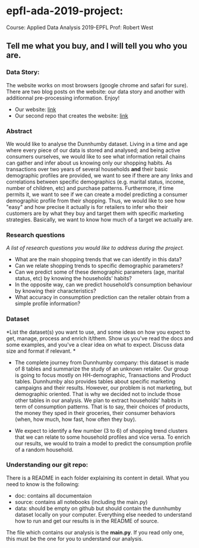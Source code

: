 # epfl-ada-2019-project: 
Course: Applied Data Analysis 2019-EPFL
Prof: Robert West

## Tell me what you buy, and I will tell you who you are.
### Data Story:
The website works on most browsers (google chrome and safari for sure). There are two blog posts on the website: our data story and another with additionnal pre-processing information. Enjoy!  
- Our website: [link](https://projectadabubble582.netlify.com)
- Our second repo that creates the website: [link](https://github.com/marvande/website_ada_bubble582) 

### Abstract

We would like to analyse the Dunnhumby dataset. Living in a time and age where every piece of our data is stored and analysed; and being active consumers ourselves, we would like to see what information retail chains can gather and infer about us knowing only our shopping habits. As transactions over two years of several households **and** their basic demographic profiles are provided, we want to see if there are any links and correlations between specific demographics (e.g. marital status, income, number of children, etc) and purchase patterns. Furthermore, if time permits it, we want to see if we can create a model predicting a consumer demographic profile from their shopping. Thus, we would like to see how "easy" and how precise it actually is for retailers to infer who their customers are by what they buy and target them with specific marketing strategies. Basically, we want to know how much of a target we actually are. 

### Research questions
*A list of research questions you would like to address during the project.*
- What are the main shopping trends that we can identify in this data? 
- Can we relate shopping trends to specific demographic parameters? 
- Can we predict some of these demographic parameters (age, marital status, etc) by knowing the households' habits? 
- In the opposite way, can we predict household’s consumption behaviour by knowing their characteristics?
- What accuracy in consumption prediction can the retailer obtain from a simple profile information? 

### Dataset
*List the dataset(s) you want to use, and some ideas on how you expect to get, manage, process and enrich it/them. Show us you've read the docs and some examples, and you've a clear idea on what to expect. Discuss data size and format if relevant. *
-  The complete journey from Dunnhumby company: this dataset is made of 8 tables and summarize the study of an unknown retailer. Our group is going to focus mostly on HH-demographic, Transactions and Product tables. Dunnhumby also provides tables about specific marketing campaigns and their results. However, our problem is not marketing, but demographic oriented. That is why we decided not to include those other tables in our analysis. We plan to extract households' habits in term of consumption patterns. That is to say, their choices of products, the money they sped in their groceries, their consumer behaviors (when, how much, how fast, how often they buy). 

- We expect to identify a few number (3 to 6) of shopping trend clusters that we can relate to some household profiles and vice versa. To enrich our results, we would to train a model to predict the consumption profile of a random household. 

### Understanding our git repo:
There is a README in each folder explaining its content in detail. What you need to know is the following: 
- doc: contains all documentaion
- source: contains all notebooks (including the main.py)
- data: should be empty on github but should contain the dunnhumby dataset locally on your computer. 
Everything else needed to understand how to run and get our results is in the README of source. 

The file which contains our analysis is the **main.py**. If you read only one, this must be the one for you to understand our analysis.
